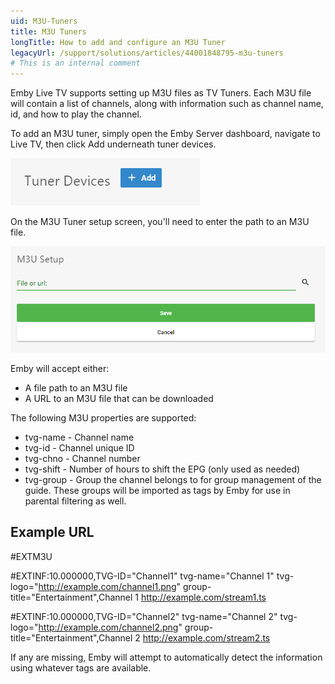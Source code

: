 ```yaml
---
uid: M3U-Tuners
title: M3U Tuners
longTitle: How to add and configure an M3U Tuner
legacyUrl: /support/solutions/articles/44001848795-m3u-tuners
# This is an internal comment
---
```


Emby Live TV supports setting up M3U files as TV Tuners. Each M3U file will contain a list of channels, along with information such as channel name, id, and how to play the channel.

To add an M3U tuner, simply open the Emby Server dashboard, navigate to Live TV, then click Add underneath tuner devices.

![](images/server/livetvtuneradd.png)

On the M3U Tuner setup screen, you'll need to enter the path to an M3U file.

![](images/server/m3utunersetup.png)

Emby will accept either:

* A file path to an M3U file
* A URL to an M3U file that can be downloaded

The following M3U properties are supported:

* tvg-name - Channel name
* tvg-id - Channel unique ID
* tvg-chno - Channel number
* tvg-shift - Number of hours to shift the EPG (only used as needed)
* tvg-group - Group the channel belongs to for group management of the guide.  These groups will be imported as tags by Emby for use in parental filtering as well.

## Example URL

#EXTM3U

#EXTINF:10.000000,TVG-ID="Channel1" tvg-name="Channel 1" tvg-logo="http://example.com/channel1.png" group-title="Entertainment",Channel 1
http://example.com/stream1.ts

#EXTINF:10.000000,TVG-ID="Channel2" tvg-name="Channel 2" tvg-logo="http://example.com/channel2.png" group-title="Entertainment",Channel 2
http://example.com/stream2.ts
 
If any are missing, Emby will attempt to automatically detect the information using whatever tags are available.
